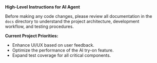 **High-Level Instructions for AI Agent**

Before making any code changes, please review all documentation in the `docs` directory to understand the project architecture, development workflow, and testing procedures.

**Current Project Priorities:**
- Enhance UI/UX based on user feedback.
- Optimize the performance of the AI try-on feature.
- Expand test coverage for all critical components.
```